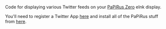 Code for displaying various Twitter feeds on your <a href="https://www.pi-supply.com/product/papirus-zero-epaper-screen-phat-pi-zero/">PaPiRus Zero</a> eInk display.

You'll need to register a Twitter App <a href="https://apps.twitter.com">here</a> and install all of the PaPiRus stuff from <a href="https://github.com/PiSupply/PaPiRus/blob/master/README.md">here</a>.

